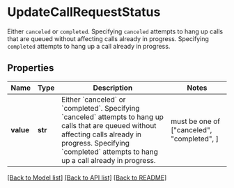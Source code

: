 # UpdateCallRequestStatus

Either `canceled` or `completed`.  Specifying `canceled` attempts to hang up calls that are queued without affecting calls already in progress. Specifying `completed` attempts to hang up a call already in progress.
## Properties
Name | Type | Description | Notes
------------ | ------------- | ------------- | -------------
**value** | **str** | Either &#x60;canceled&#x60; or &#x60;completed&#x60;.  Specifying &#x60;canceled&#x60; attempts to hang up calls that are queued without affecting calls already in progress. Specifying &#x60;completed&#x60; attempts to hang up a call already in progress. |  must be one of ["canceled", "completed", ]

[[Back to Model list]](../README.md#documentation-for-models) [[Back to API list]](../README.md#documentation-for-api-endpoints) [[Back to README]](../README.md)


